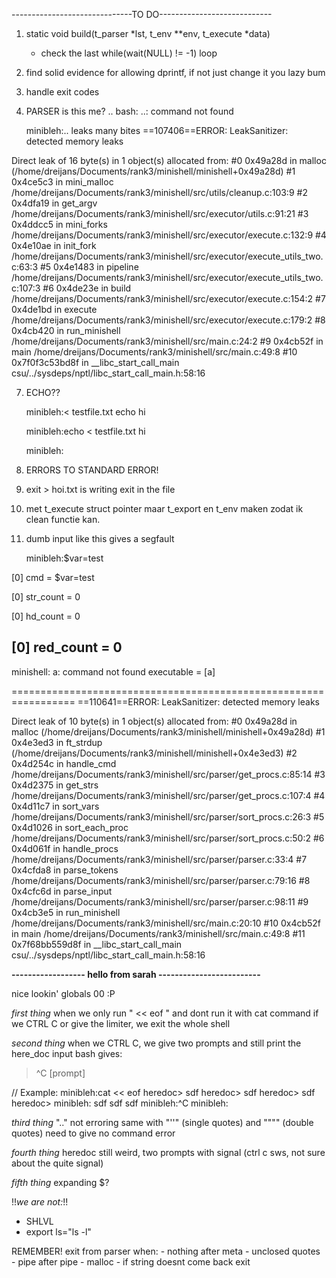 ------------------------------TO DO----------------------------

1) 
    static void	build(t_parser *lst, t_env **env, t_execute *data)
     * check the last while(wait(NULL) != -1) loop

2) 
    find solid evidence for allowing dprintf, if not just change it you lazy bum

3) 
    handle exit codes

6) PARSER is this me?
    ..
    bash: ..: command not found

    minibleh:..
	leaks many bites
==107406==ERROR: LeakSanitizer: detected memory leaks

Direct leak of 16 byte(s) in 1 object(s) allocated from:
    #0 0x49a28d in malloc (/home/dreijans/Documents/rank3/minishell/minishell+0x49a28d)
    #1 0x4ce5c3 in mini_malloc /home/dreijans/Documents/rank3/minishell/src/utils/cleanup.c:103:9
    #2 0x4dfa19 in get_argv /home/dreijans/Documents/rank3/minishell/src/executor/utils.c:91:21
    #3 0x4ddcc5 in mini_forks /home/dreijans/Documents/rank3/minishell/src/executor/execute.c:132:9
    #4 0x4e10ae in init_fork /home/dreijans/Documents/rank3/minishell/src/executor/execute_utils_two.c:63:3
    #5 0x4e1483 in pipeline /home/dreijans/Documents/rank3/minishell/src/executor/execute_utils_two.c:107:3
    #6 0x4de23e in build /home/dreijans/Documents/rank3/minishell/src/executor/execute.c:154:2
    #7 0x4de1bd in execute /home/dreijans/Documents/rank3/minishell/src/executor/execute.c:179:2
    #8 0x4cb420 in run_minishell /home/dreijans/Documents/rank3/minishell/src/main.c:24:2
    #9 0x4cb52f in main /home/dreijans/Documents/rank3/minishell/src/main.c:49:8
    #10 0x7f0f3c53bd8f in __libc_start_call_main csu/../sysdeps/nptl/libc_start_call_main.h:58:16

7) ECHO??

    minibleh:< testfile.txt echo hi

    minibleh:echo < testfile.txt hi

    minibleh:

8) ERRORS TO STANDARD ERROR!

9) exit > hoi.txt is writing exit in the file

10) met t_execute struct pointer maar t_export en t_env maken zodat ik clean functie kan.

11) dumb input like this gives a segfault

	minibleh:$var=test

[0] cmd = $var=test

[0] str_count = 0

[0] hd_count = 0

[0] red_count = 0
--------------------------------------------------
minishell: a: command not found
executable = [a]

=================================================================
==110641==ERROR: LeakSanitizer: detected memory leaks

Direct leak of 10 byte(s) in 1 object(s) allocated from:
    #0 0x49a28d in malloc (/home/dreijans/Documents/rank3/minishell/minishell+0x49a28d)
    #1 0x4e3ed3 in ft_strdup (/home/dreijans/Documents/rank3/minishell/minishell+0x4e3ed3)
    #2 0x4d254c in handle_cmd /home/dreijans/Documents/rank3/minishell/src/parser/get_procs.c:85:14
    #3 0x4d2375 in get_strs /home/dreijans/Documents/rank3/minishell/src/parser/get_procs.c:107:4
    #4 0x4d11c7 in sort_vars /home/dreijans/Documents/rank3/minishell/src/parser/sort_procs.c:26:3
    #5 0x4d1026 in sort_each_proc /home/dreijans/Documents/rank3/minishell/src/parser/sort_procs.c:50:2
    #6 0x4d061f in handle_procs /home/dreijans/Documents/rank3/minishell/src/parser/parser.c:33:4
    #7 0x4cfda8 in parse_tokens /home/dreijans/Documents/rank3/minishell/src/parser/parser.c:79:16
    #8 0x4cfc6d in parse_input /home/dreijans/Documents/rank3/minishell/src/parser/parser.c:98:11
    #9 0x4cb3e5 in run_minishell /home/dreijans/Documents/rank3/minishell/src/main.c:20:10
    #10 0x4cb52f in main /home/dreijans/Documents/rank3/minishell/src/main.c:49:8
    #11 0x7f68bb559d8f in __libc_start_call_main csu/../sysdeps/nptl/libc_start_call_main.h:58:16

**------------------ hello from sarah -------------------------**

nice lookin' globals 00 :P

*first thing*
when we only run " << eof " and dont run it with cat command
if we CTRL C or give the limiter, we exit the whole shell


*second thing*
when we CTRL C, we give two prompts and still print the here_doc input
bash gives:
> ^C
[prompt]

// Example:
minibleh:cat << eof
heredoc> sdf
heredoc> sdf
heredoc> sdf
heredoc> 
minibleh:
sdf
sdf
sdf
minibleh:^C
minibleh:


*third thing*
".." not erroring
		same with "''" (single quotes) and """" (double quotes)
need to give no command error


*fourth thing*
heredoc still weird, two prompts with signal (ctrl c sws, not sure about the quite signal)


*fifth thing*
 expanding $?


!!*we are not:*!!
- SHLVL
- export ls="ls -l"

REMEMBER! exit from parser when:
	- nothing after meta
	- unclosed quotes
	- pipe after pipe
	- malloc
	- if string doesnt come back exit